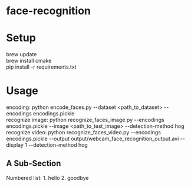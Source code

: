 # face-recognition

Setup
=========
brew update  
brew install cmake  
pip install -r requirements.txt

Usage
================
encoding: python encode_faces.py --dataset <path_to_dataset> --encodings encodings.pickle  
recognize image: python recognize_faces_image.py --encodings encodings.pickle --image <path_to_test_image> --detection-method hog  
recognize video: python recognize_faces_video.py --encodings encodings.pickle --output output/webcam_face_recognition_output.avi --display 1 --detection-method hog  



A Sub-Section
-------------

<here is a subsection>
Numbered list:
1. hello
2. goodbye

